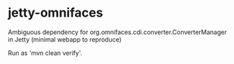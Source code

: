 # jetty-omnifaces
Ambiguous dependency for org.omnifaces.cdi.converter.ConverterManager in Jetty (minimal webapp to reproduce)

Run as 'mvn clean verify'.
